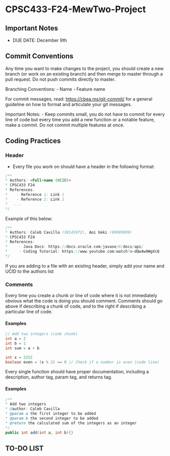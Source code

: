 # CPSC433-F24-MewTwo-Project

## Important Notes
- DUE DATE: December 9th

## Commit Conventions

Any time you want to make changes to the project, you should create a new branch (or work on an existing branch) and then merge to master through a pull request. Do not push commits directly to master.

Branching Conventions:
    - Name - Feature name

For commit messages, read: https://cbea.ms/git-commit/ for a general guideline on how to format and articulate your git messages.

Important Notes:
    - Keep commits small, you do not have to commit for every line of code but every time you add a new function or a notable feature, make a commit. Do not commit multiple features at once.

## Coding Practices

### Header
- Every file you work on should have a header in the following format:

```java
/**
* Authors: <Full-name (UCID)>
* CPSC433 F24
* References: 
*    - Reference 1: Link 1
*    - Reference 2: Link 2
*   ...
*/
```
Example of this below:
```java
/**
* Authors: Caleb Cavilla (30145972), Aoi Ueki (99999999)
* CPSC433 F24
* References: 
*     - Java Docs: https://docs.oracle.com/javase/8/docs/api/
*     - Coding Tutorial: https://www.youtube.com/watch?v=dQw4w9WgXcQ
*/
```

If you are adding to a file with an existing header, simply add your name and UCID to the authors list

### Comments

Every time you create a chunk or line of code where it is not immediately obvious what the code is doing you should comment. Comments should go above if describing a chunk of code, and to the right if describing a particular line of code.

#### Examples
```java
// Add two integers (code chunk)
int a = 2
int b = 1
int sum = a + b
```
```java
int x = 3252
boolean even = (x % 2) == 0 // Check if a number is even (code line)
```

Every single function should have proper documentation, including a description, author tag, param tag, and returns tag.

#### Examples
```java
/**
* Add two integers
* @author: Caleb Cavilla
* @param a the first integer to be added
* @param b the second integer to be added
* @return the calculated sum of the integers as an integer
*/
public int add(int a, int b){}
```

## TO-DO LIST 